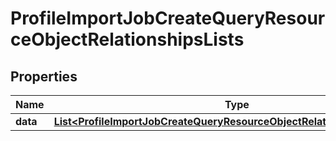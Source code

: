 # ProfileImportJobCreateQueryResourceObjectRelationshipsLists

## Properties
Name | Type | Description | Notes
------------ | ------------- | ------------- | -------------
**data** | [**List&lt;ProfileImportJobCreateQueryResourceObjectRelationshipsListsData&gt;**](ProfileImportJobCreateQueryResourceObjectRelationshipsListsData.md) |  |  [optional]
